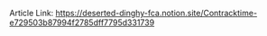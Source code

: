 Article Link:
https://deserted-dinghy-fca.notion.site/Contracktime-e729503b87994f2785dff7795d331739
